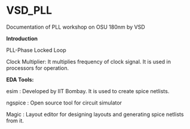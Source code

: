 # VSD_PLL
Documentation of PLL workshop on OSU 180nm by VSD 

**Introduction**

PLL-Phase Locked Loop

Clock Multiplier: It multiplies frequency of clock signal. It is used in processors for operation.

**EDA Tools:**

esim : Developed by IIT Bombay. It is used to create spice netlists.

ngspice : Open source tool for circuit simulator

Magic : Layout editor for designing layouts and generating spice netlists from it.

